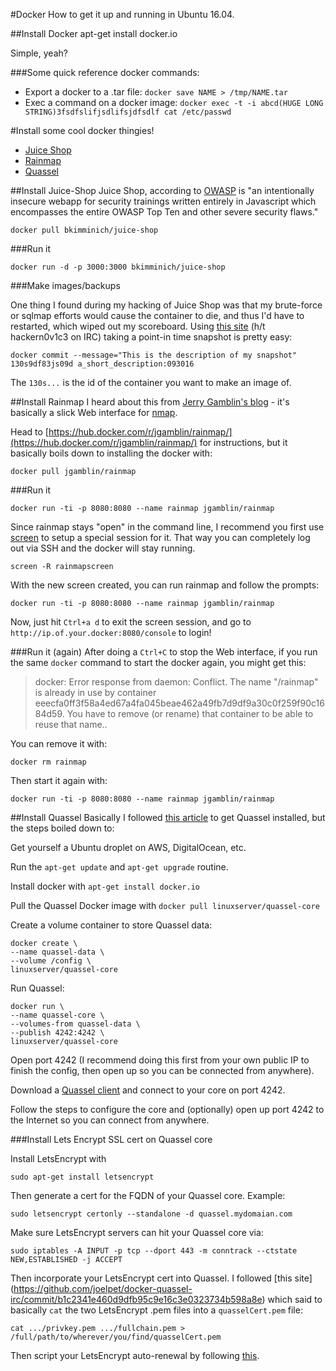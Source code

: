 #Docker
How to get it up and running in Ubuntu 16.04.  

##Install Docker
    apt-get install docker.io

Simple, yeah?

###Some quick reference docker commands:
* Export a docker to a .tar file: `docker save NAME > /tmp/NAME.tar`
* Exec a command on a docker image: `docker exec -t -i abcd(HUGE LONG STRING)3fsdfslifjsdlifsjdfsdlf cat /etc/passwd`
   
#Install some cool docker thingies!
* [Juice Shop](#juiceshop)
* [Rainmap](#rainmap)
* [Quassel](#quassel)

<a id="juiceshop"></a>
##Install Juice-Shop
Juice Shop, according to [OWASP](https://www.owasp.org/index.php/OWASP_Juice_Shop_Project) is "an intentionally insecure webapp for security trainings written entirely in Javascript which encompasses the entire OWASP Top Ten and other severe security flaws."

    docker pull bkimminich/juice-shop
    
###Run it

    docker run -d -p 3000:3000 bkimminich/juice-shop
    
###Make images/backups

One thing I found during my hacking of Juice Shop was that my brute-force or sqlmap efforts would cause the container to die, and thus I'd have to restarted, which wiped out my scoreboard.  Using [this site](https://gist.github.com/thaJeztah/8d0e901bd21329d80cf2) (h/t hackern0v1c3 on IRC) taking a point-in time snapshot is pretty easy:

    docker commit --message="This is the description of my snapshot" 130s9df83js09d a_short_description:093016
    
The `130s...` is the id of the container you want to make an image of.

<a id="rainmap"></a>
##Install Rainmap
I heard about this from [Jerry Gamblin's blog](http://jerrygamblin.com/2016/08/30/rainmap-container/) - it's basically a slick Web interface for [nmap](../cmdline/linux/nmap.md).

Head to [https://hub.docker.com/r/jgamblin/rainmap/](https://hub.docker.com/r/jgamblin/rainmap/) for instructions, but it basically boils down to installing the docker with:

    docker pull jgamblin/rainmap

###Run it

    docker run -ti -p 8080:8080 --name rainmap jgamblin/rainmap

Since rainmap stays "open" in the command line, I recommend you first use [screen](../cmdline/linux/screen.md) to setup a special session for it.  That way you can completely log out via SSH and the docker will stay running.

    screen -R rainmapscreen
    
With the new screen created, you can run rainmap and follow the prompts:

    docker run -ti -p 8080:8080 --name rainmap jgamblin/rainmap
    
Now, just hit `Ctrl+a d` to exit the screen session, and go to `http://ip.of.your.docker:8080/console` to login!

###Run it (again)
After doing a `Ctrl+C` to stop the Web interface, if you run the same `docker` command to start the docker again, you might get this:

>docker: Error response from daemon: Conflict. The name "/rainmap" is already in use by container eeecfa0ff3f58a4ed67a4fa045beae462a49fb7d9df9a30c0f259f90c1684d59. You have to remove (or rename) that container to be able to reuse that name..

You can remove it with:

    docker rm rainmap 

Then start it again with:

    docker run -ti -p 8080:8080 --name rainmap jgamblin/rainmap
    
<a id="quassel"></a>

##Install Quassel
Basically I followed [this article](https://getcarina.com/docs/tutorials/quassel-on-carina/) to get Quassel installed, but the steps boiled down to:

Get yourself a Ubuntu droplet on AWS, DigitalOcean, etc.

Run the `apt-get update` and `apt-get upgrade` routine.

Install docker with `apt-get install docker.io`

Pull the Quassel Docker image with `docker pull linuxserver/quassel-core`

Create a volume container to store Quassel data:

	docker create \
	--name quassel-data \
	--volume /config \
	linuxserver/quassel-core

Run Quassel:

	docker run \
	--name quassel-core \
	--volumes-from quassel-data \
	--publish 4242:4242 \
	linuxserver/quassel-core

Open port 4242 (I recommend doing this first from your own public IP to finish the config, then open up so you can be connected from anywhere).

Download a [Quassel client](http://quassel-irc.org/downloads) and connect to your core on port 4242.

Follow the steps to configure the core and (optionally) open up port 4242 to the Internet so you can connect from anywhere.

###Install Lets Encrypt SSL cert on Quassel core

Install LetsEncrypt with

	sudo apt-get install letsencrypt

Then generate a cert for the FQDN of your Quassel core.  Example:

	sudo letsencrypt certonly --standalone -d quassel.mydomaian.com

Make sure LetsEncrypt servers can hit your Quassel core via:

	sudo iptables -A INPUT -p tcp --dport 443 -m conntrack --ctstate NEW,ESTABLISHED -j ACCEPT

Then incorporate your LetsEncrypt cert into Quassel.  I followed [this site] (https://github.com/joelpet/docker-quassel-irc/commit/b1c2341e460d9dfb95c9e16c3e0323734b598a8e) which said to basically `cat` the two LetsEncrypt .pem files into a `quasselCert.pem` file:

	cat .../privkey.pem .../fullchain.pem > /full/path/to/wherever/you/find/quasselCert.pem

Then script your LetsEncrypt auto-renewal by following [this](http://hackernovice.com/2016/10/10/lets-encrypt-renewal/).